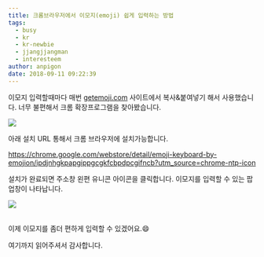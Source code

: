```yaml
---
title: 크롬브라우저에서 이모지(emoji) 쉽게 입력하는 방법
tags:
  - busy
  - kr
  - kr-newbie
  - jjangjjangman
  - interesteem
author: anpigon
date: 2018-09-11 09:22:39
---
```


이모지 입력할때마다 매번 [getemoji.com](http://getemoji.com) 사이트에서 복사&붙여넣기 해서 사용했습니다. 너무 불편해서 크롬 확장프로그램을 찾아봤습니다.

![](https://steemimages.com/images/2018/09/10/nIWNXhIN4Y0vdobAVChi2BTvOGgLslL0PPQi-V5Zqcw-lpEiYili0EEoZUXirhvBzSYnbwD-kzUw640-h400-e365.jpg)

아래 설치 URL 통해서 크롬 브라우저에 설치가능합니다.

https://chrome.google.com/webstore/detail/emoji-keyboard-by-emojion/ipdjnhgkpapgippgcgkfcbpdpcgifncb?utm_source=chrome-ntp-icon



설치가 완료되면 주소창 왼편 유니콘 아이콘을 클릭합니다. 이모지를 입력할 수 있는 팝업창이 나타납니다.

![](https://imgur.com/iC9pTW7.png)


<br>이제 이모지를 좀더 편하게 입력할 수 있겠어요.😄



여기까지 읽어주셔서 감사합니다.